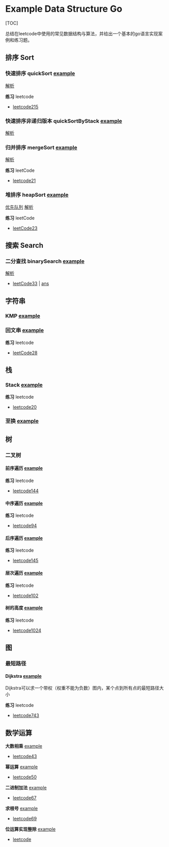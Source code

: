 # Example Data Structure Go

[TOC]

总结在leetcode中使用的常见数据结构与算法，并给出一个基本的go语言实现案例和练习题。

## 排序 Sort

### **快速排序 quickSort** [example](Sort/quickSort/main.go)

[解析](https://studygolang.com/articles/35264)

**练习** leetcode

* [leetcode215](https://leetcode-cn.com/problems/kth-largest-element-in-an-array/)

### **快速排序非递归版本 quickSortByStack** [example](Sort/quickSortByStack/main.go)

[解析](https://studygolang.com/articles/35278)

### **归并排序 mergeSort** [example](Sort/mergeSort/main.go)

[解析](https://studygolang.com/articles/35298)

**练习** leetCode

* [leetcode21](https://leetcode-cn.com/problems/merge-two-sorted-lists/)

### **堆排序 heapSort** [example](Sort/heapSort/main.go)

[优先队列](Queue/PriorityQueue/main.go)
[解析](https://studygolang.com/articles/35556)

**练习** leetCode

* [leetCode23](https://leetcode-cn.com/problems/merge-k-sorted-lists/)

## 搜索 Search

### **二分查找 binarySearch** [example](Search/binarySearch/main.go)

[解析](https://studygolang.com/articles/35347)

* [leetCode33](https://leetcode-cn.com/problems/search-in-rotated-sorted-array/) | [ans](Search/binarySearch/learn/leetCode33/main.go)

## 字符串

### **KMP** [example](String/Kmp/kmp.go)

### **回文串** [example](String/Palindrome/palindrome.go)

**练习** leetcode

* [leetCode28](https://leetcode-cn.com/problems/implement-strstr/)

## 栈

### **Stack** [example](Stack/main.go)

**练习** leetcode

* [leetcode20](https://leetcode-cn.com/problems/valid-parentheses/)

### **至换** [example](Array/permeation/main.go)

## 树

### 二叉树

#### **前序遍历** [example](Tree/binaryTree/preorder/main.go)

**练习** leetcode

* [leetcode144](https://leetcode-cn.com/problems/binary-tree-preorder-traversal/)

#### **中序遍历** [example](Tree/binaryTree/inorder/main.go)

**练习** leetcode

* [leetcode94](https://leetcode-cn.com/problems/binary-tree-inorder-traversal/)

#### **后序遍历** [example](Tree/binaryTree/postorder/main.go)

**练习** leetcode

* [leetcode145](https://leetcode-cn.com/problems/binary-tree-postorder-traversal/)

#### **层次遍历** [example](Tree/binaryTree/levelOrder/main.go)

**练习** leetcode

* [leetcode102](https://leetcode.cn/problems/binary-tree-level-order-traversal/)

#### **树的高度** [example](Tree/binaryTree/depth/main.go)

**练习** leetcode

* [leetcode1024](https://leetcode.cn/problems/maximum-depth-of-binary-tree/)

## 图

### 最短路径

#### **Dijkstra** [example](Graph/dijkstra/main.go)

Dijkstra可以求一个带权（权重不能为负数）图内，某个点到所有点的最短路径大小

**练习** leetcode

* [leetcode743](https://leetcode.cn/problems/network-delay-time/)

## 数学运算

**大数相乘** [example](Math/Multiply/main.go)

* [leetcode43](https://leetcode-cn.com/problems/multiply-strings/)

**幂运算** [example](Math/Pow/main.go)

* [leetcode50](https://leetcode-cn.com/problems/powx-n/)

**二进制加法** [example](Math/BinaryAdd/main.go)

* [leetcode67](https://leetcode-cn.com/problems/add-binary/)

**求根号** [example](Math/Sqrt/main.go)

* [leetcode69](https://leetcode-cn.com/problems/sqrtx/)

**位运算实现整除** [example](Math/Divide/main.go)

* [leetcode](https://leetcode.cn/problems/divide-two-integers/)
